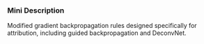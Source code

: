 ### Mini Description

Modified gradient backpropagation rules designed specifically for attribution, including guided backpropagation and DeconvNet.
